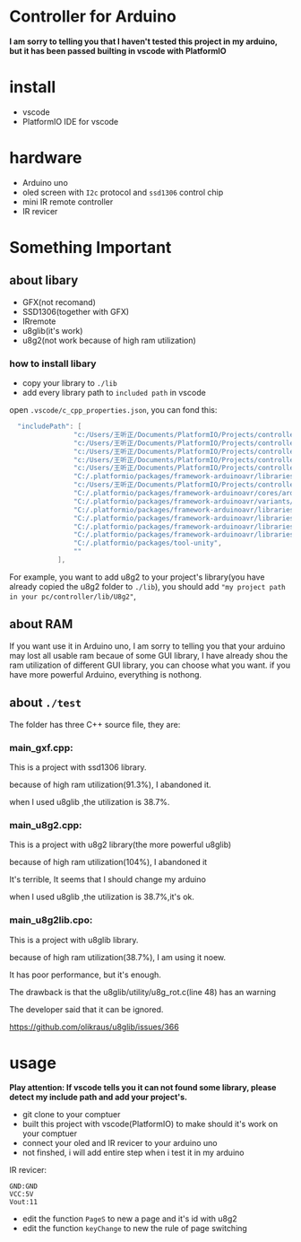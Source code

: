 # Controller for Arduino
**I am sorry to telling you that I haven't tested this project in my arduino, but it has been passed builting in vscode with PlatformIO**
# install
- vscode
- PlatformIO IDE for vscode

# hardware
- Arduino uno
- oled screen with `I2c` protocol and `ssd1306` control chip
- mini IR remote controller
- IR revicer
  
# Something Important
## about libary
- GFX(not recomand)
- SSD1306(together with GFX)
- IRremote
- u8glib(it's work)
- u8g2(not work because of high ram utilization)
### how to install libary
- copy your library to `./lib`
- add every library path to `included path` in vscode

open `.vscode/c_cpp_properties.json`, you can fond this:
```c
  "includePath": [
                "c:/Users/王听正/Documents/PlatformIO/Projects/controller/include",
                "c:/Users/王听正/Documents/PlatformIO/Projects/controller/src",
                "c:/Users/王听正/Documents/PlatformIO/Projects/controller/lib/Arduino-IRremote-master",
                "c:/Users/王听正/Documents/PlatformIO/Projects/controller/lib/Adafruit_SSD1306",
                "c:/Users/王听正/Documents/PlatformIO/Projects/controller/lib/U8g2",
                "C:/.platformio/packages/framework-arduinoavr/libraries/__cores__/arduino/Wire/src",
                "c:/Users/王听正/Documents/PlatformIO/Projects/controller/lib/Adafruit_GFX",
                "C:/.platformio/packages/framework-arduinoavr/cores/arduino",
                "C:/.platformio/packages/framework-arduinoavr/variants/standard",
                "C:/.platformio/packages/framework-arduinoavr/libraries/__cores__/arduino/EEPROM/src",
                "C:/.platformio/packages/framework-arduinoavr/libraries/__cores__/arduino/HID/src",
                "C:/.platformio/packages/framework-arduinoavr/libraries/__cores__/arduino/SPI/src",
                "C:/.platformio/packages/framework-arduinoavr/libraries/__cores__/arduino/SoftwareSerial/src",
                "C:/.platformio/packages/tool-unity",
                ""
            ],
```
For example, you want to add u8g2 to your project's library(you have already copied the u8g2 folder to `./lib`), you should add `"my project path in your pc/controller/lib/U8g2"`,

## about RAM
If you want use it in Arduino uno, I am sorry to telling you that your arduino may lost all usable ram becaue of some GUI library, I have already shou the ram utilization of different GUI library, you can choose what you want. if you have more powerful Arduino, everything is nothong.

## about `./test`
The folder has three C++ source file, they are:
### main_gxf.cpp:
This is a project with ssd1306 library.

because of high ram utilization(91.3%), I abandoned it.

when I used u8glib ,the utilization is 38.7%.
### main_u8g2.cpp:
This is a project with u8g2 library(the more powerful u8glib)

because of high ram utilization(104%), I abandoned it

It's terrible, It seems that I should change my arduino

when I used u8glib ,the utilization is 38.7%,it's ok.
### main_u8g2lib.cpo:
This is a project with u8glib library.

because of high ram utilization(38.7%), I am using it noew.

It has poor performance, but it's enough.

The drawback is that the u8glib/utility/u8g_rot.c(line 48) has an warning

The developer said that it can be ignored.

https://github.com/olikraus/u8glib/issues/366

# usage
**Play attention: If vscode tells you it can not found some library, please detect my include path and add your project's.**
- git clone to your comptuer
- built this project with vscode(PlatformIO) to make should it's work on your comptuer
- connect your oled and IR revicer to your arduino uno
- not finshed, i will add entire step when i test it in my arduino

IR revicer:
```
GND:GND
VCC:5V
Vout:11
```
- edit the function `PageS` to new a page and it's id with u8g2
- edit the function `keyChange` to new the rule of page switching
